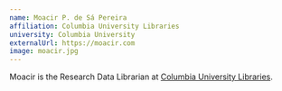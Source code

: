```yaml
---
name: Moacir P. de Sá Pereira
affiliation: Columbia University Libraries
university: Columbia University
externalUrl: https://moacir.com
image: moacir.jpg
---
```


Moacir is the Research Data Librarian at [Columbia University Libraries](https://library.columbia.edu).
